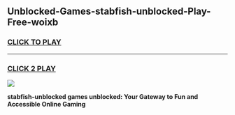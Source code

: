 
## Unblocked-Games-stabfish-unblocked-Play-Free-woixb
<h3>
<a href="https://premium76.site?title=stabfish-unblocked&ref=23A">CLICK TO PLAY</a></h3>
<hr>

<h3>
<a href="https://premium76.site?title=stabfish-unblocked&ref=23A">CLICK 2 PLAY</a>
  
</h3>

<a href="https://premium76.site?title=stabfish-unblocked&ref=23A"><img src="https://clearcache.store/games.png"></a>


**stabfish-unblocked games unblocked: Your Gateway to Fun and Accessible Online Gaming**

